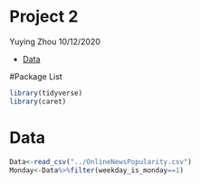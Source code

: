 Project 2
================
Yuying Zhou
10/12/2020

  - [Data](#data)

\#Package List

``` r
library(tidyverse)
library(caret)
```

# Data

``` r
Data<-read_csv("../OnlineNewsPopularity.csv")
Monday<-Data%>%filter(weekday_is_monday==1)
```
